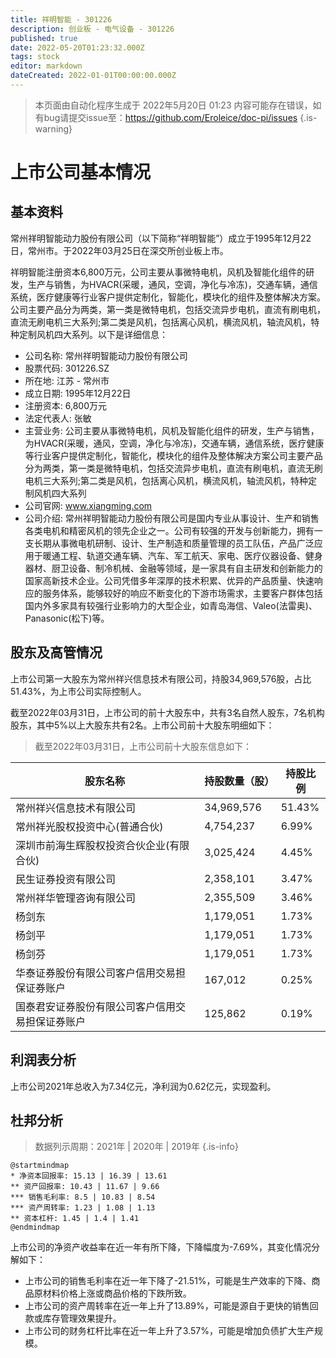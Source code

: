 ```yaml
---
title: 祥明智能 - 301226
description: 创业板 - 电气设备 - 301226
published: true
date: 2022-05-20T01:23:32.000Z
tags: stock
editor: markdown
dateCreated: 2022-01-01T00:00:00.000Z
---
```


> 本页面由自动化程序生成于 2022年5月20日 01:23
> 内容可能存在错误，如有bug请提交issue至：https://github.com/Eroleice/doc-pi/issues
{.is-warning}

# 上市公司基本情况

## 基本资料

常州祥明智能动力股份有限公司（以下简称“祥明智能”）成立于1995年12月22日，常州市。于2022年03月25日在深交所创业板上市。

祥明智能注册资本6,800万元，公司主要从事微特电机，风机及智能化组件的研发，生产与销售，为HVACR(采暖，通风，空调，净化与冷冻)，交通车辆，通信系统，医疗健康等行业客户提供定制化，智能化，模块化的组件及整体解决方案。公司主要产品分为两类，第一类是微特电机，包括交流异步电机，直流有刷电机，直流无刷电机三大系列;第二类是风机，包括离心风机，横流风机，轴流风机，特种定制风机四大系列。以下是详细信息：

- 公司名称: 常州祥明智能动力股份有限公司
- 股票代码: 301226.SZ
- 所在地: 江苏 - 常州市
- 成立日期: 1995年12月22日
- 注册资本: 6,800万元
- 法定代表人: 张敏
- 主营业务: 公司主要从事微特电机，风机及智能化组件的研发，生产与销售，为HVACR(采暖，通风，空调，净化与冷冻)，交通车辆，通信系统，医疗健康等行业客户提供定制化，智能化，模块化的组件及整体解决方案公司主要产品分为两类，第一类是微特电机，包括交流异步电机，直流有刷电机，直流无刷电机三大系列;第二类是风机，包括离心风机，横流风机，轴流风机，特种定制风机四大系列
- 公司官网: www.xiangming.com
- 公司介绍: 常州祥明智能动力股份有限公司是国内专业从事设计、生产和销售各类电机和精密风机的领先企业之一。公司有较强的开发与创新能力，拥有一支长期从事微电机研制、设计、生产制造和质量管理的员工队伍，产品广泛应用于暖通工程、轨道交通车辆、汽车、军工航天、家电、医疗仪器设备、健身器材、厨卫设备、制冷机械、金融等领域，是一家具有自主研发和创新能力的国家高新技术企业。公司凭借多年深厚的技术积累、优异的产品质量、快速响应的服务体系，能够较好的响应不断变化的下游市场需求，主要客户群体包括国内外多家具有较强行业影响力的大型企业，如青岛海信、Valeo(法雷奥)、Panasonic(松下)等。


## 股东及高管情况

上市公司第一大股东为常州祥兴信息技术有限公司，持股34,969,576股，占比51.43%，为上市公司实际控制人。

截至2022年03月31日，上市公司的前十大股东中，共有3名自然人股东，7名机构股东，其中5%以上大股东共有2名。上市公司前十大股东明细如下：

> 截至2022年03月31日，上市公司前十大股东信息如下：

| 股东名称 | 持股数量（股） | 持股比例 |
| --- | --- | --- |
| 常州祥兴信息技术有限公司 | 34,969,576 | 51.43% |
| 常州祥光股权投资中心(普通合伙) | 4,754,237 | 6.99% |
| 深圳市前海生辉股权投资合伙企业(有限合伙) | 3,025,424 | 4.45% |
| 民生证券投资有限公司 | 2,358,101 | 3.47% |
| 常州祥华管理咨询有限公司 | 2,355,509 | 3.46% |
| 杨剑东 | 1,179,051 | 1.73% |
| 杨剑平 | 1,179,051 | 1.73% |
| 杨剑芬 | 1,179,051 | 1.73% |
| 华泰证券股份有限公司客户信用交易担保证券账户 | 167,012 | 0.25% |
| 国泰君安证券股份有限公司客户信用交易担保证券账户 | 125,862 | 0.19% |




## 利润表分析

上市公司2021年总收入为7.34亿元，净利润为0.62亿元，实现盈利。

## 杜邦分析

> 数据列示周期：2021年 | 2020年 | 2019年
{.is-info}

```plantuml
@startmindmap
* 净资本回报率: 15.13 | 16.39 | 13.61
** 资产回报率: 10.43 | 11.67 | 9.66
*** 销售毛利率: 8.5 | 10.83 | 8.54
*** 资产周转率: 1.23 | 1.08 | 1.13
** 资本杠杆: 1.45 | 1.4 | 1.41
@endmindmap
```

上市公司的净资产收益率在近一年有所下降，下降幅度为-7.69%，其变化情况分解如下：
- 上市公司的销售毛利率在近一年下降了-21.51%，可能是生产效率的下降、商品原材料价格上涨或商品价格的下跌所致。
- 上市公司的资产周转率在近一年上升了13.89%，可能是源自于更快的销售回款或库存管理效果提升。
- 上市公司的财务杠杆比率在近一年上升了3.57%，可能是增加负债扩大生产规模。

